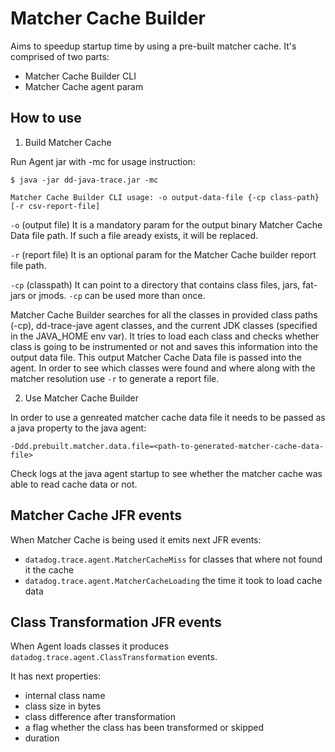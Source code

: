 
# Matcher Cache Builder

Aims to speedup startup time by using a pre-built matcher cache.
It's comprised of two parts:
- Matcher Cache Builder CLI
- Matcher Cache agent param

## How to use

1. Build Matcher Cache

Run Agent jar with -mc for usage instruction:

```
$ java -jar dd-java-trace.jar -mc

Matcher Cache Builder CLI usage: -o output-data-file {-cp class-path} [-r csv-report-file]
```

`-o` (output file) It is a mandatory param for the output binary Matcher Cache Data file path. If such a file aready exists, it will be replaced.

`-r` (report file) It is an optional param for the Matcher Cache builder report file path.

`-cp` (classpath) It can point to a directory that contains class files, jars, fat-jars or jmods. `-cp` can be used more than once.

Matcher Cache Builder searches for all the classes in provided class paths (-cp), dd-trace-jave agent classes, and the current JDK classes (specified in the JAVA_HOME env var).
It tries to load each class and checks whether class is going to be instrumented or not and saves this information into the output data file. This output Matcher Cache Data file is passed into the agent.
In order to see which classes were found and where along with the matcher resolution use `-r` to generate a report file.


2. Use Matcher Cache Builder

In order to use a genreated matcher cache data file it needs to be passed as a java property to the java agent:

```
-Ddd.prebuilt.matcher.data.file=<path-to-generated-matcher-cache-data-file>
```

Check logs at the java agent startup to see whether the matcher cache was able to read cache data or not.

## Matcher Cache JFR events

When Matcher Cache is being used it emits next JFR events:

- `datadog.trace.agent.MatcherCacheMiss` for classes that where not found it the cache
- `datadog.trace.agent.MatcherCacheLoading` the time it took to load cache data

## Class Transformation JFR events

When Agent loads classes it produces `datadog.trace.agent.ClassTransformation` events.

It has next properties:

- internal class name
- class size in bytes
- class difference after transformation
- a flag whether the class has been transformed or skipped
- duration
